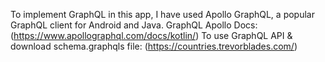 To implement GraphQL in this app, I have used Apollo GraphQL, a popular GraphQL client for Android and Java.
GraphQL Apollo Docs: (https://www.apollographql.com/docs/kotlin/)
To use GraphQL API & download schema.graphqls file: (https://countries.trevorblades.com/)
